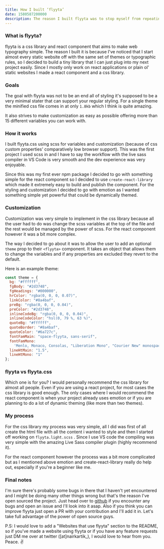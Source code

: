 ```yaml
---
title: How I built ‘flyyta’
date: 1580587200000
description: The reason I built flyyta was to stop myself from repeating the same typographic styles in every project. Learn more about how I did it in the post.
---
```


### What is flyyta?

flyyta is a css library and react component that aims to make web typography simple. The reason I built it is because I've noticed that I start almost every static website off with the same set of themes or typographic rules, so I decided to build a tiny library that I can just plug into my next project easily. Since I mostly only work on react applications or plain ol' static websites I made a react component and a css library.

### Goals

The goal with flyyta was not to be an end all of styling it's supposed to be a very minimal stater that can support your regular styling. For a single theme the minified css file comes in at only `1.8kb` which I think is quite amazing.

It also strives to make customization as easy as possible offering more than 15 different variables you can work with.

### How it works

I built flyyta.css using scss for variables and customization (because of css custom properties' comparatively low browser support). This was the first project I used scss in and I have to say the workflow with the live sass compiler in VS Code is very smooth and the dev experience was very enjoyable.

Since this was my first ever npm package I decided to go with something simple for the react component so I decided to use `create-react-library` which made it extremely easy to build and publish the component. For the styling and customization I decided to go with emotion as I wanted something simple yet powerful that could be dynamically themed.

### Customization

Customization was very simple to implement in the css library because all the user had to do was change the scss variables at the top of the file and the rest would be managed by the power of scss. For the react component however it was a bit more complex.

The way I decided to go about it was to allow the user to add an optional `theme` prop to their `<flyyta>` component. It takes an object that allows them to change the variables and if any properties are excluded they revert to the default.

Here is an example theme:

```js
const theme = {
  bg: "#ffffff",
  fgBody: "#2d3748",
  fgHeadings: "#000000",
  hrColor: "rgba(0, 0, 0, 0.07)",
  linkColor: "#8a4baf",
  preBg: "rgba(0, 0, 0, 0.04)",
  preColor: "#2d3748",
  inlineCodeBg: "rgba(0, 0, 0, 0.04)",
  inlineCodeColor: "hsl(0, 79 %, 63 %)",
  quoteBg: "#ffffff",
  quoteBorder: "#8a4baf",
  quoteColor: "#6a727c",
  fontFamMain: "space-flyyta, sans-serif",
  fontFamMono:
    'Menlo, Monaco, Consolas, "Liberation Mono", "Courier New" monospace',
  lineHtMain: "1.5",
  lineHtMono: "1"
};
```

### flyyta vs flyyta.css

Which one is for you? I would personally recommend the css library for almost all people. Even if you are using a react project, for most cases the css library is good enough. The only cases where I would recommend the react component is when your project already uses emotion or if you are planning to do a lot of dynamic theming (like more than two themes).

### My process

For the css library my process was very simple, all I did was first of all create the html file with all the content i wanted to style and then I started off working on `flyyta.light.scss` . Since I use VS code the compiling was very simple with the amazing Live Sass compiler plugin (highly recommend it).

For the react component however the process was a bit more complicated but as I mentioned above emotion and create-react-library really do help out, especially if you're a beginner like me.

### Final notes

I'm sure there's probably some bugs in there that I haven't yet encountered and I might be doing many other things wrong but that's the reason I've open sourced the project. Just head over to [github](https://github.com/kartiknair/flyyta) if you encounter any bugs and open an issue and I'll look into it asap. Also if you think you can improve flyyta just open a PR with your contribution and I'll add it in. Let's take full advantage of the power of open source guys.

P.S: I would love to add a "Websites that use flyyta" section to the README, so if you've made a website using flyyta or if you have any feature requests just DM me over at twitter ([at]nairkartik\_), I would love to hear from you. Peace. ✌️
